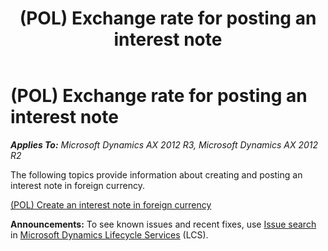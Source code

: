 ﻿---
title: (POL) Exchange rate for posting an interest note
TOCTitle: (POL) Exchange rate for posting an interest note
ms:assetid: 1f7ec939-673c-41e6-b486-b6869fa705c2
ms:mtpsurl: https://technet.microsoft.com/en-us/library/JJ678148(v=AX.60)
ms:contentKeyID: 49386872
ms.date: 04/18/2014
mtps_version: v=AX.60
---

# (POL) Exchange rate for posting an interest note 


_**Applies To:** Microsoft Dynamics AX 2012 R3, Microsoft Dynamics AX 2012 R2_

The following topics provide information about creating and posting an interest note in foreign currency.

[(POL) Create an interest note in foreign currency](pol-create-an-interest-note-in-foreign-currency.md)

  
**Announcements:** To see known issues and recent fixes, use [Issue search](http://go.microsoft.com/fwlink/?linkid=389258) in [Microsoft Dynamics Lifecycle Services](http://go.microsoft.com/fwlink/?linkid=306505) (LCS).

